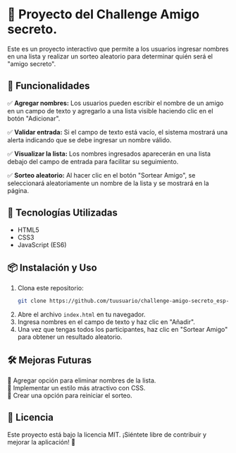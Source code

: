 <h1>🎉 Proyecto del Challenge Amigo secreto.</h1>

Este es un proyecto interactivo que permite a los usuarios ingresar nombres en una lista y realizar un sorteo aleatorio para determinar quién será el "amigo secreto".

## 📌 Funcionalidades

✅ **Agregar nombres:** Los usuarios pueden escribir el nombre de un amigo en un campo de texto y agregarlo a una lista visible haciendo clic en el botón "Adicionar".

✅ **Validar entrada:** Si el campo de texto está vacío, el sistema mostrará una alerta indicando que se debe ingresar un nombre válido.

✅ **Visualizar la lista:** Los nombres ingresados aparecerán en una lista debajo del campo de entrada para facilitar su seguimiento.

✅ **Sorteo aleatorio:** Al hacer clic en el botón "Sortear Amigo", se seleccionará aleatoriamente un nombre de la lista y se mostrará en la página.

## 🚀 Tecnologías Utilizadas

- HTML5
- CSS3
- JavaScript (ES6)

## 📦 Instalación y Uso

1. Clona este repositorio:
   ```bash
   git clone https://github.com/tuusuario/challenge-amigo-secreto_esp-main.git
   ```
2. Abre el archivo `index.html` en tu navegador.
3. Ingresa nombres en el campo de texto y haz clic en "Añadir".
4. Una vez que tengas todos los participantes, haz clic en "Sortear Amigo" para obtener un resultado aleatorio.

## 🛠 Mejoras Futuras

🔹 Agregar opción para eliminar nombres de la lista.  
🔹 Implementar un estilo más atractivo con CSS.  
🔹 Crear una opción para reiniciar el sorteo.  

## 📜 Licencia

Este proyecto está bajo la licencia MIT. ¡Siéntete libre de contribuir y mejorar la aplicación! 🎈



